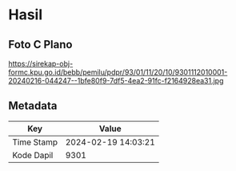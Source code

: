 # Hasil

## Foto C Plano

https://sirekap-obj-formc.kpu.go.id/bebb/pemilu/pdpr/93/01/11/20/10/9301112010001-20240216-044247--1bfe80f9-7df5-4ea2-91fc-f2164928ea31.jpg


## Metadata

| Key        | Value               |
| ---------- | ------------------- |
| Time Stamp | 2024-02-19 14:03:21 |
| Kode Dapil | 9301                |




